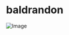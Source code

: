 # baldrandon

![Image](https://github.com/user-attachments/assets/feffed8f-9699-4121-8466-20d5f368bdd2)

